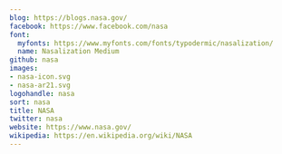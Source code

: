 ```yaml
---
blog: https://blogs.nasa.gov/
facebook: https://www.facebook.com/nasa
font:
  myfonts: https://www.myfonts.com/fonts/typodermic/nasalization/
  name: Nasalization Medium
github: nasa
images:
- nasa-icon.svg
- nasa-ar21.svg
logohandle: nasa
sort: nasa
title: NASA
twitter: nasa
website: https://www.nasa.gov/
wikipedia: https://en.wikipedia.org/wiki/NASA
---
```

